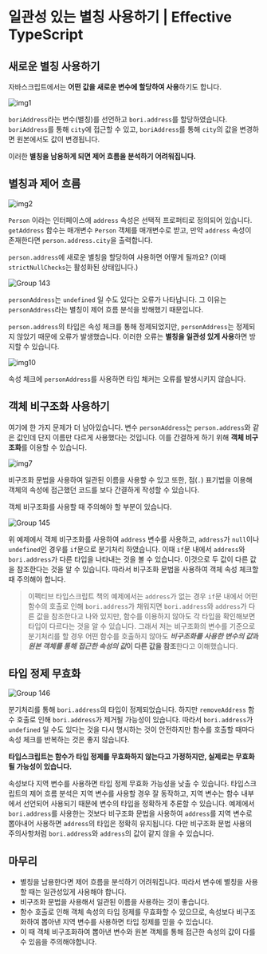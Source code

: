 # 일관성 있는 별칭 사용하기 | Effective TypeScript

## 새로운 별칭 사용하기

자바스크립트에서는 **어떤 값을 새로운 변수에 할당하여 사용**하기도 합니다.

![img1](https://github.com/Bori-github/Effective_TypeScript/assets/85009583/3127ebdb-f327-4ad2-ad09-912a6c3515de)

`boriAddress`라는 변수(별칭)를 선언하고 `bori.address`를 할당하였습니다.
`boriAddress`를 통해 `city`에 접근할 수 있고, `boriAddress`를 통해 `city`의 값을 변경하면 원본에서도 값이 변경됩니다.

이러한 **별칭을 남용하게 되면 제어 흐름을 분석하기 어려워집니다.**

## 별칭과 제어 흐름

![img2](https://github.com/Bori-github/Effective_TypeScript/assets/85009583/7f09b9f7-9425-4182-8169-b7b944e9807c)

`Person` 이라는 인터페이스에 `address` 속성은 선택적 프로퍼티로 정의되어 있습니다.
`getAddress` 함수는 매개변수 `Person` 객체를 매개변수로 받고, 만약 `address` 속성이 존재한다면 `person.address.city`을 출력합니다.

`person.address`에 새로운 별칭을 할당하여 사용하면 어떻게 될까요?
(이때 `strictNullChecks`는 활성화된 상태입니다.)

![Group 143](https://github.com/Bori-github/Effective_TypeScript/assets/85009583/1a1c67fc-899b-471b-bfc2-68015f1b7228)

`personAddress`는 `undefined` 일 수도 있다는 오류가 나타납니다.
그 이유는 `personAddress`라는 별칭이 제어 흐름 분석을 방해했기 때문입니다.

`person.address`의 타입은 속성 체크를 통해 정제되었지만, `personAddress`는 정제되지 않았기 때문에 오류가 발생했습니다.
이러한 오류는 **별칭을 일관성 있게 사용**하면 방지할 수 있습니다.

![img10](https://github.com/Bori-github/Effective_TypeScript/assets/85009583/9bd937b8-c5f8-4f8f-8d9e-dcf7d12d266f)

속성 체크에 `personAddress`를 사용하면 타입 체커는 오류를 발생시키지 않습니다.

## 객체 비구조화 사용하기

여기에 한 가지 문제가 더 남아있습니다.
변수 `personAddress`는 `person.address`와 같은 값인데 단지 이름만 다르게 사용했다는 것입니다.
이를 간결하게 하기 위해 **객체 비구조화**를 이용할 수 있습니다.

![img7](https://github.com/Bori-github/Effective_TypeScript/assets/85009583/ce6f6ac7-9439-4b91-9498-92ebb9ccbe06)

비구조화 문법을 사용하여 일관된 이름을 사용할 수 있고 또한, 점(`.`) 표기법을 이용해 객체의 속성에 접근했던 코드를 보다 간결하게 작성할 수 있습니다.

객체 비구조화를 사용할 때 주의해야 할 부분이 있습니다.

![Group 145](https://github.com/Bori-github/Effective_TypeScript/assets/85009583/0fe0c400-8e53-4043-b3fb-ba7fd29cfc79)

위 예제에서 객체 비구조화를 사용하여 `address` 변수를 사용하고, `address`가 `null`이나 `undefined`인 경우를 `if`문으로 분기처리 하였습니다. 이때 `if`문 내에서 `address`와 `bori.address`가 다른 타입을 나타내는 것을 볼 수 있습니다. 이것으로 두 값이 다른 값을 참조한다는 것을 알 수 있습니다.
따라서 비구조화 문법을 사용하여 객체 속성 체크할 때 주의해야 합니다.

> 이펙티브 타입스크립트 책의 예제에서는 `address`가 없는 경우 `if`문 내에서 어떤 함수의 호출로 인해 `bori.address`가 채워지면 `bori.address`와 `address`가 다른 값을 참조한다고 나와 있지만, 함수를 이용하지 않아도 각 타입을 확인해보면 타입이 다르다는 것을 알 수 있습니다.
> 그래서 저는 비구조화의 변수를 기준으로 분기처리를 할 경우 어떤 함수를 호출하지 않아도 ***비구조화를 사용한 변수의 값*과 *원본 객체를 통해 접근한 속성의 값*이 다른 값을 참조**한다고 이해했습니다.

## 타입 정제 무효화

![Group 146](https://github.com/Bori-github/Effective_TypeScript/assets/85009583/78bff155-7b1c-413c-86ca-cb4c6357bfc0)

분기처리를 통해 `bori.address`의 타입이 정제되었습니다. 하지만 `removeAddress` 함수 호출로 인해 `bori.address`가 제거될 가능성이 있습니다.
따라서 `bori.address`가 `undefined` 일 수도 있다는 것을 다시 명시하는 것이 안전하지만 함수를 호출할 때마다 속성 체크를 반복하는 것은 좋지 않습니다.

**타입스크립트는 함수가 타입 정제를 무효화하지 않는다고 가정하지만, 실제로는 무효화될 가능성이 있습니다.**

속성보다 지역 변수를 사용하면 타입 정제 무효화 가능성을 낮출 수 있습니다.
타입스크립트의 제어 흐름 분석은 지역 변수를 사용할 경우 잘 동작하고, 지역 변수는 함수 내부에서 선언되어 사용되기 때문에 변수의 타입을 정확하게 추론할 수 있습니다.
예제에서 `bori.address`를 사용한는 것보다 비구조화 문법을 사용하여 `address`를 지역 변수로 뽑아내어 사용하면 `address`의 타입은 정확히 유지됩니다. 다만 비구조화 문법 사용의 주의사항처럼 `bori.address`와 `address`의 값이 같지 않을 수 있습니다.

## 마무리
- 별칭을 남용한다면 제어 흐름을 분석하기 어려워집니다. 따라서 변수에 별칭을 사용할 때는 일관성있게 사용해야 합니다.
- 비구조화 문법을 사용해서 일관된 이름을 사용하는 것이 좋습니다.
- 함수 호출로 인해 객체 속성의 타입 정제를 무효화할 수 있으므로, 속성보다 비구조화하여 뽑아낸 지역 변수를 사용하면 타입 정제를 믿을 수 있습니다.
- 이 때 객체 비구조화하여 뽑아낸 변수와 원본 객체를 통해 접근한 속성의 값이 다를 수 있음을 주의해야합니다.
